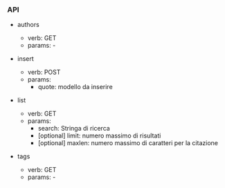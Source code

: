 ### API

- authors
	- verb: GET
	- params: -
	
- insert
	- verb: POST
	- params:
		- quote: modello da inserire
	
- list
	- verb: GET
	- params:
		- search: Stringa di ricerca
		- [optional] limit: numero massimo di risultati 
		- [optional] maxlen: numero massimo di caratteri per la citazione

- tags
	- verb: GET
	- params: -
